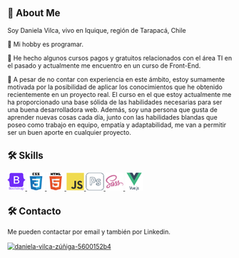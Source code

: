 ## 🌱 About Me
 Soy Daniela Vilca, vivo en Iquique, región de Tarapacá, Chile  

🌱 Mi hobby es programar.  

🌱 He hecho algunos cursos pagos y gratuitos relacionados con el área TI en el pasado y actualmente me encuentro en un curso de Front-End.  
   
🤔 A pesar de no contar con experiencia en este ámbito, estoy sumamente motivada por la posibilidad de aplicar los conocimientos que he obtenido recientemente en un proyecto real.
   El curso en el que estoy actualmente me ha proporcionado una base sólida de las habilidades necesarias para ser una buena desarrolladora web. 
   Además, soy una persona que gusta de aprender nuevas cosas cada día, junto con las habilidades blandas que poseo como trabajo en equipo, empatía y adaptabilidad, me van a            permitir ser un buen aporte en cualquier proyecto.  
   
## 🛠 Skills
<p align="left"> <a href="https://getbootstrap.com" target="_blank" rel="noreferrer"> <img src="https://raw.githubusercontent.com/devicons/devicon/master/icons/bootstrap/bootstrap-plain-wordmark.svg" alt="bootstrap" width="40" height="40"/> </a> <a href="https://www.w3schools.com/css/" target="_blank" rel="noreferrer"> <img src="https://raw.githubusercontent.com/devicons/devicon/master/icons/css3/css3-original-wordmark.svg" alt="css3" width="40" height="40"/> </a> <a href="https://www.w3.org/html/" target="_blank" rel="noreferrer"> <img src="https://raw.githubusercontent.com/devicons/devicon/master/icons/html5/html5-original-wordmark.svg" alt="html5" width="40" height="40"/> </a> <a href="https://developer.mozilla.org/en-US/docs/Web/JavaScript" target="_blank" rel="noreferrer"> <img src="https://raw.githubusercontent.com/devicons/devicon/master/icons/javascript/javascript-original.svg" alt="javascript" width="40" height="40"/> </a> <a href="https://www.photoshop.com/en" target="_blank" rel="noreferrer"> <img src="https://raw.githubusercontent.com/devicons/devicon/master/icons/photoshop/photoshop-line.svg" alt="photoshop" width="40" height="40"/> </a> <a href="https://sass-lang.com" target="_blank" rel="noreferrer"> <img src="https://raw.githubusercontent.com/devicons/devicon/master/icons/sass/sass-original.svg" alt="sass" width="40" height="40"/> </a> <a href="https://vuejs.org/" target="_blank" rel="noreferrer"> <img src="https://raw.githubusercontent.com/devicons/devicon/master/icons/vuejs/vuejs-original-wordmark.svg" alt="vuejs" width="40" height="40"/> </a> </p>

## 🛠 Contacto 
Me pueden contactar por email y también por Linkedin.
<p align="left">
<a href="https://linkedin.com/in/daniela-vilca-zúñiga-5600152b4" target="blank"><img align="center" src="https://raw.githubusercontent.com/rahuldkjain/github-profile-readme-generator/master/src/images/icons/Social/linked-in-alt.svg" alt="daniela-vilca-zúñiga-5600152b4" height="30" width="40" /></a>
</p>



